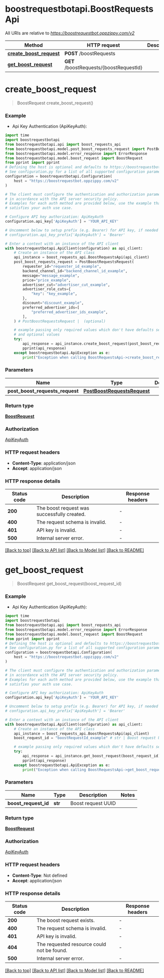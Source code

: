 # boostrequestbotapi.BoostRequestsApi

All URIs are relative to *https://boostrequestbot.oppzippy.com/v2*

Method | HTTP request | Description
------------- | ------------- | -------------
[**create_boost_request**](BoostRequestsApi.md#create_boost_request) | **POST** /boostRequests | 
[**get_boost_request**](BoostRequestsApi.md#get_boost_request) | **GET** /boostRequests/{boostRequestId} | 


# **create_boost_request**
> BoostRequest create_boost_request()



### Example

* Api Key Authentication (ApiKeyAuth):

```python
import time
import boostrequestbotapi
from boostrequestbotapi.api import boost_requests_api
from boostrequestbotapi.model.post_boost_requests_request import PostBoostRequestsRequest
from boostrequestbotapi.model.error_response import ErrorResponse
from boostrequestbotapi.model.boost_request import BoostRequest
from pprint import pprint
# Defining the host is optional and defaults to https://boostrequestbot.oppzippy.com/v2
# See configuration.py for a list of all supported configuration parameters.
configuration = boostrequestbotapi.Configuration(
    host = "https://boostrequestbot.oppzippy.com/v2"
)

# The client must configure the authentication and authorization parameters
# in accordance with the API server security policy.
# Examples for each auth method are provided below, use the example that
# satisfies your auth use case.

# Configure API key authorization: ApiKeyAuth
configuration.api_key['ApiKeyAuth'] = 'YOUR_API_KEY'

# Uncomment below to setup prefix (e.g. Bearer) for API key, if needed
# configuration.api_key_prefix['ApiKeyAuth'] = 'Bearer'

# Enter a context with an instance of the API client
with boostrequestbotapi.ApiClient(configuration) as api_client:
    # Create an instance of the API class
    api_instance = boost_requests_api.BoostRequestsApi(api_client)
    post_boost_requests_request = PostBoostRequestsRequest(
        requester_id="requester_id_example",
        backend_channel_id="backend_channel_id_example",
        message="message_example",
        price="price_example",
        advertiser_cut="advertiser_cut_example",
        advertiser_role_cuts={
            "key": "key_example",
        },
        discount="discount_example",
        preferred_advertiser_ids=[
            "preferred_advertiser_ids_example",
        ],
    ) # PostBoostRequestsRequest |  (optional)

    # example passing only required values which don't have defaults set
    # and optional values
    try:
        api_response = api_instance.create_boost_request(post_boost_requests_request=post_boost_requests_request)
        pprint(api_response)
    except boostrequestbotapi.ApiException as e:
        print("Exception when calling BoostRequestsApi->create_boost_request: %s\n" % e)
```


### Parameters

Name | Type | Description  | Notes
------------- | ------------- | ------------- | -------------
 **post_boost_requests_request** | [**PostBoostRequestsRequest**](PostBoostRequestsRequest.md)|  | [optional]

### Return type

[**BoostRequest**](BoostRequest.md)

### Authorization

[ApiKeyAuth](../README.md#ApiKeyAuth)

### HTTP request headers

 - **Content-Type**: application/json
 - **Accept**: application/json


### HTTP response details

| Status code | Description | Response headers |
|-------------|-------------|------------------|
**200** | The boost request was successfully created. |  -  |
**400** | The request schema is invalid. |  -  |
**401** | API key is invalid. |  -  |
**500** | Internal server error. |  -  |

[[Back to top]](#) [[Back to API list]](../README.md#documentation-for-api-endpoints) [[Back to Model list]](../README.md#documentation-for-models) [[Back to README]](../README.md)

# **get_boost_request**
> BoostRequest get_boost_request(boost_request_id)



### Example

* Api Key Authentication (ApiKeyAuth):

```python
import time
import boostrequestbotapi
from boostrequestbotapi.api import boost_requests_api
from boostrequestbotapi.model.error_response import ErrorResponse
from boostrequestbotapi.model.boost_request import BoostRequest
from pprint import pprint
# Defining the host is optional and defaults to https://boostrequestbot.oppzippy.com/v2
# See configuration.py for a list of all supported configuration parameters.
configuration = boostrequestbotapi.Configuration(
    host = "https://boostrequestbot.oppzippy.com/v2"
)

# The client must configure the authentication and authorization parameters
# in accordance with the API server security policy.
# Examples for each auth method are provided below, use the example that
# satisfies your auth use case.

# Configure API key authorization: ApiKeyAuth
configuration.api_key['ApiKeyAuth'] = 'YOUR_API_KEY'

# Uncomment below to setup prefix (e.g. Bearer) for API key, if needed
# configuration.api_key_prefix['ApiKeyAuth'] = 'Bearer'

# Enter a context with an instance of the API client
with boostrequestbotapi.ApiClient(configuration) as api_client:
    # Create an instance of the API class
    api_instance = boost_requests_api.BoostRequestsApi(api_client)
    boost_request_id = "boostRequestId_example" # str | Boost request UUID

    # example passing only required values which don't have defaults set
    try:
        api_response = api_instance.get_boost_request(boost_request_id)
        pprint(api_response)
    except boostrequestbotapi.ApiException as e:
        print("Exception when calling BoostRequestsApi->get_boost_request: %s\n" % e)
```


### Parameters

Name | Type | Description  | Notes
------------- | ------------- | ------------- | -------------
 **boost_request_id** | **str**| Boost request UUID |

### Return type

[**BoostRequest**](BoostRequest.md)

### Authorization

[ApiKeyAuth](../README.md#ApiKeyAuth)

### HTTP request headers

 - **Content-Type**: Not defined
 - **Accept**: application/json


### HTTP response details

| Status code | Description | Response headers |
|-------------|-------------|------------------|
**200** | The boost request exists. |  -  |
**400** | The request schema is invalid. |  -  |
**401** | API key is invalid. |  -  |
**404** | The requested resource could not be found. |  -  |
**500** | Internal server error. |  -  |

[[Back to top]](#) [[Back to API list]](../README.md#documentation-for-api-endpoints) [[Back to Model list]](../README.md#documentation-for-models) [[Back to README]](../README.md)

